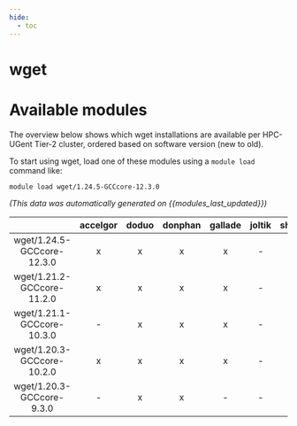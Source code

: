 ```yaml
---
hide:
  - toc
---
```


wget
====

# Available modules


The overview below shows which wget installations are available per HPC-UGent Tier-2 cluster, ordered based on software version (new to old).

To start using wget, load one of these modules using a `module load` command like:

```shell
module load wget/1.24.5-GCCcore-12.3.0
```

*(This data was automatically generated on {{modules_last_updated}})*  

| |accelgor|doduo|donphan|gallade|joltik|shinx|skitty|
| :---: | :---: | :---: | :---: | :---: | :---: | :---: | :---: |
|wget/1.24.5-GCCcore-12.3.0|x|x|x|x|-|x|x|
|wget/1.21.2-GCCcore-11.2.0|x|x|x|x|-|-|-|
|wget/1.21.1-GCCcore-10.3.0|-|x|x|x|-|-|-|
|wget/1.20.3-GCCcore-10.2.0|x|x|x|x|-|-|-|
|wget/1.20.3-GCCcore-9.3.0|-|x|x|-|-|-|-|
